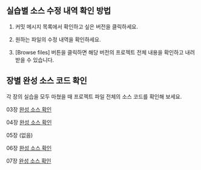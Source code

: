 ## 실습별 소스 수정 내역 확인 방법

1. 커밋 메시지 목록에서 확인하고 싶은 버전을 클릭하세요.

2. 원하는 파일의 수정 내역을 확인하세요.

3. [Browse files] 버튼을 클릭하면 해당 버전의 프로젝트 전체 내용을 확인하고 내려받을 수 있습니다.
 
 
 
 
## 장별 완성 소스 코드 확인

각 장의 실습을 모두 마쳤을 때 프로젝트 파일 전체의 소스 코드를 확인해 보세요.


03장 [완성 소스 확인](https://github.com/saintdragon2/do_it_django_atoz_frontend/tree/1cfd211a9caaf493b8971964773b6dcb8ce64df4)

04장 [완성 소스 확인](https://github.com/saintdragon2/do_it_django_atoz_frontend)

05장 (없음)

06장 [완성 소스 확인](https://github.com/saintdragon2/do_it_django_a_to_z/tree/8383f1aca91c24fc86cd71a4cb758e57b067463a)

07장 [완성 소스 확인](https://github.com/saintdragon2/do_it_django_a_to_z/tree/1724b036726ddbee477434d0d816d1ef6d988b03)
